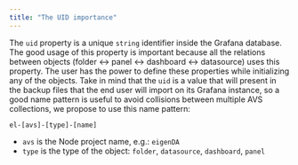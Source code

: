 ```yaml
---
title: "The UID importance"
---
```


The `uid` property is a unique `string` identifier inside the Grafana database. The good usage of this property is important because all the relations between objects (folder ↔ panel ↔ dashboard ↔ datasource) uses this property. The user has the power to define these properties while initializing any of the objects. Take in mind that the `uid` is a value that will present in the backup files that the end user will import on its Grafana instance, so a good name pattern is useful to avoid collisions between multiple AVS collections, we propose to use this name pattern:

```
el-[avs]-[type]-[name]
```

- `avs` is the Node project name, e.g.: `eigenDA`
- `type` is the type of the object: `folder`,   `datasource`, `dashboard`, `panel`

